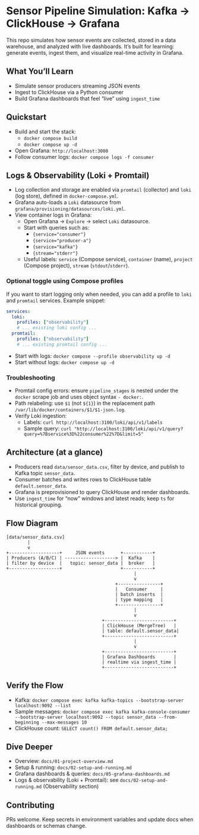 # Sensor Pipeline Simulation: Kafka → ClickHouse → Grafana

This repo simulates how sensor events are collected, stored in a data warehouse, and analyzed with live dashboards. It’s built for learning: generate events, ingest them, and visualize real-time activity in Grafana.

## What You’ll Learn
- Simulate sensor producers streaming JSON events
- Ingest to ClickHouse via a Python consumer
- Build Grafana dashboards that feel “live” using `ingest_time`

## Quickstart
- Build and start the stack:
  - `docker compose build`
  - `docker compose up -d`
- Open Grafana: `http://localhost:3000`
- Follow consumer logs: `docker compose logs -f consumer`

## Logs & Observability (Loki + Promtail)
- Log collection and storage are enabled via `promtail` (collector) and `loki` (log store), defined in `docker-compose.yml`.
- Grafana auto-loads a `Loki` datasource from `grafana/provisioning/datasources/loki.yml`.
- View container logs in Grafana:
  - Open Grafana → `Explore` → select `Loki` datasource.
  - Start with queries such as:
    - `{service="consumer"}`
    - `{service="producer-a"}`
    - `{service="kafka"}`
    - `{stream="stderr"}`
  - Useful labels: `service` (Compose service), `container` (name), `project` (Compose project), `stream` (`stdout`/`stderr`).

### Optional toggle using Compose profiles
If you want to start logging only when needed, you can add a profile to `loki` and `promtail` services. Example snippet:

```yaml
services:
  loki:
    profiles: ["observability"]
    # ... existing loki config ...
  promtail:
    profiles: ["observability"]
    # ... existing promtail config ...
```

- Start with logs: `docker compose --profile observability up -d`
- Start without logs: `docker compose up -d`

### Troubleshooting
- Promtail config errors: ensure `pipeline_stages` is nested under the `docker` scrape job and uses object syntax `- docker:`.
- Path relabeling: use `$1` (not `${1}`) in the replacement path `/var/lib/docker/containers/$1/$1-json.log`.
- Verify Loki ingestion:
  - Labels: `curl http://localhost:3100/loki/api/v1/labels`
  - Sample query: `curl "http://localhost:3100/loki/api/v1/query?query=%7Bservice%3D%22consumer%22%7D&limit=5"`

## Architecture (at a glance)
- Producers read `data/sensor_data.csv`, filter by device, and publish to Kafka topic `sensor_data`.
- Consumer batches and writes rows to ClickHouse table `default.sensor_data`.
- Grafana is preprovisioned to query ClickHouse and render dashboards.
- Use `ingest_time` for “now” windows and latest reads; keep `ts` for historical grouping.

## Flow Diagram
```
[data/sensor_data.csv]
        |
        v
+-------------------+     JSON events      +-----------+
| Producers (A/B/C) | -------------------> |  Kafka    |
| filter by device  |   topic: sensor_data |  broker   |
+-------------------+                      +-----------+
                                                |
                                                v
                                         +----------------+
                                         |   Consumer     |
                                         | batch inserts  |
                                         | type mapping   |
                                         +----------------+
                                                |
                                                v
                                    +--------------------------+
                                    | ClickHouse (MergeTree)   |
                                    | table: default.sensor_data|
                                    +--------------------------+
                                                |
                                                v
                                    +--------------------------+
                                    | Grafana Dashboards       |
                                    | realtime via ingest_time |
                                    +--------------------------+
```

## Verify the Flow
- Kafka: `docker compose exec kafka kafka-topics --bootstrap-server localhost:9092 --list`
- Sample messages: `docker compose exec kafka kafka-console-consumer --bootstrap-server localhost:9092 --topic sensor_data --from-beginning --max-messages 10`
- ClickHouse count: `SELECT count() FROM default.sensor_data;`

## Dive Deeper
- Overview: `docs/01-project-overview.md`
- Setup & running: `docs/02-setup-and-running.md`
- Grafana dashboards & queries: `docs/05-grafana-dashboards.md`
 - Logs & observability (Loki + Promtail): see `docs/02-setup-and-running.md` (Observability section)

## Contributing
PRs welcome. Keep secrets in environment variables and update docs when dashboards or schemas change.